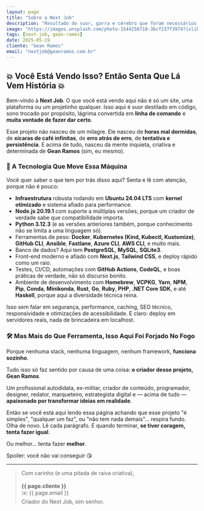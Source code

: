 ```yaml
---
layout: page
title: "Sobre a Next Job"
description: "Resultado do suor, garra e cérebro que foram necessários para botar esse projeto de pé."
image: "https://images.unsplash.com/photo-1544256718-3bcf237f3974?ixlib=rb-1.2.1&ixid=MnwxMjA3fDB8MHxwaG90by1wYWdlfHx8fGVufDB8fHx8&auto=format&fit=crop&w=871&q=80"
tags: [next-job, gean-ramos]
date: 2025-05-19
cliente: "Gean Ramos"
email: "nextjob@geanramos.com.br"
---
```


## 💥 Você Está Vendo Isso? Então Senta Que Lá Vem História 💥

Bem-vindo à **Next Job**. O que você está vendo aqui não é só um site, uma plataforma ou um projetinho qualquer. Isso aqui é suor destilado em código, sono trocado por propósito, lágrima convertida em **linha de comando** e **muita vontade de fazer dar certo**.

Esse projeto não nasceu de um milagre. Ele nasceu de **horas mal dormidas**, de **xícaras de café infinitas**, de **erro atrás de erro**, de **tentativa e persistência**. E acima de tudo, nasceu da mente inquieta, criativa e determinada de **Gean Ramos** (sim, eu mesmo).

### 🧠 A Tecnologia Que Move Essa Máquina

Você quer saber o que tem por trás disso aqui? Senta e lê com atenção, porque não é pouco:

* **Infraestrutura** robusta rodando em **Ubuntu 24.04 LTS** com **kernel otimizado** e sistema afiado para performance.
* **Node.js 20.19.1** com suporte a múltiplas versões, porque um criador de verdade sabe que compatibilidade importa.
* **Python 3.12.3** (e as versões anteriores também, porque conhecimento não se limita a uma linguagem só).
* Ferramentas de peso: **Docker**, **Kubernetes (Kind, Kubectl, Kustomize)**, **GitHub CLI**, **Ansible**, **Fastlane**, **Azure CLI**, **AWS CLI**, e muito mais.
* Banco de dados? Aqui tem **PostgreSQL**, **MySQL**, **SQLite3**.
* Front-end moderno e afiado com **Next.js**, **Tailwind CSS**, e deploy rápido como um raio.
* Testes, CI/CD, automações com **GitHub Actions**, **CodeQL**, e boas práticas de verdade, não só discurso bonito.
* Ambiente de desenvolvimento com **Homebrew**, **VCPKG**, **Yarn**, **NPM**, **Pip**, **Conda**, **Minikonda**, **Rust**, **Go**, **Ruby**, **PHP**, **.NET Core SDK**, e até **Haskell**, porque aqui a diversidade técnica reina.

Isso sem falar em segurança, performance, caching, SEO técnico, responsividade e otimizações de acessibilidade. E claro: deploy em servidores reais, nada de brincadeira em localhost.

### 🛠️ Mas Mais do Que Ferramenta, Isso Aqui Foi Forjado No Fogo

Porque nenhuma stack, nenhuma linguagem, nenhum framework, **funciona sozinho**.

Tudo isso só faz sentido por causa de uma coisa: **o criador desse projeto, Gean Ramos**.

Um profissional autodidata, ex-militar, criador de conteúdo, programador, designer, redator, marqueteiro, estrategista digital e — acima de tudo — **apaixonado por transformar ideias em realidade**.

Então se você está aqui lendo essa página achando que esse projeto "é simples", "qualquer um faz", ou "não tem nada demais"... respira fundo. Olha de novo. Lê cada parágrafo. E quando terminar, **se tiver coragem, tenta fazer igual**.

Ou melhor... tenta fazer **melhor**.

Spoiler: você não vai conseguir 😘

---

> Com carinho (e uma pitada de raiva criativa),<br><br>
> **{{ page.cliente }}**<br>
> ✉️ {{ page.email }}<br>
> Criador do Next Job, sim senhor.

